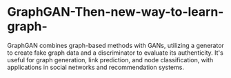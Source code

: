 # GraphGAN-Then-new-way-to-learn-graph-
GraphGAN combines graph-based methods with GANs, utilizing a generator to create fake graph data and a discriminator to evaluate its authenticity. It's useful for graph generation, link prediction, and node classification, with applications in social networks and recommendation systems.
